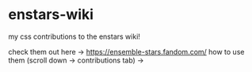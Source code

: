 # enstars-wiki
my css contributions to the enstars wiki! 

check them out here -> https://ensemble-stars.fandom.com/
how to use them (scroll down -> contributions tab) -> 
